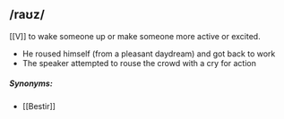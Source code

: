 ## /raʊz/  
[[V]]
to wake someone up or make someone more active or excited.

- He roused himself (from a pleasant daydream) and got back to work
- The speaker attempted to rouse the crowd with a cry for action

##### Synonyms:
- [[Bestir]]